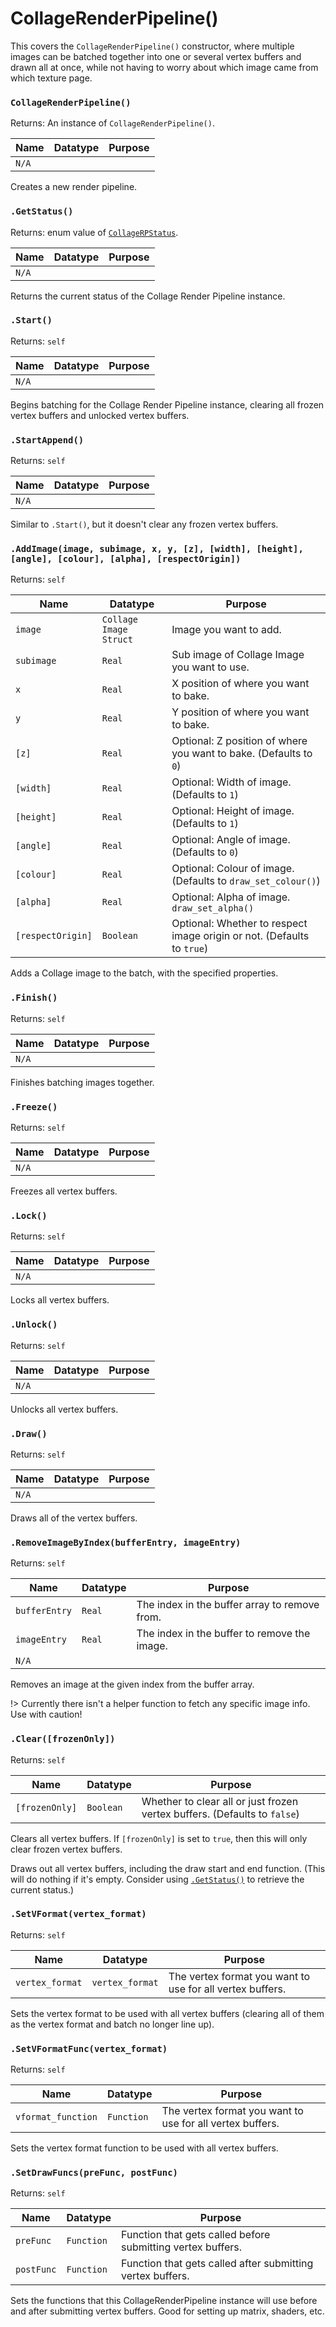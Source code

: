 # CollageRenderPipeline()

This covers the `CollageRenderPipeline()` constructor, where multiple images can be batched together into one or several vertex buffers and drawn all at once, while not having to worry about which image came from which texture page.

### `CollageRenderPipeline()`

Returns: An instance of `CollageRenderPipeline()`.

|Name|Datatype|Purpose|
|---|---|---|
|`N/A`|||

Creates a new render pipeline.

### `.GetStatus()`

Returns: enum value of [`CollageRPStatus`](enums.md#collagerpstatus).

|Name|Datatype|Purpose|
|---|---|---|
|`N/A`|||

Returns the current status of the Collage Render Pipeline instance.

### `.Start()`

Returns: `self`

|Name|Datatype|Purpose|
|---|---|---|
|`N/A`|||

Begins batching for the Collage Render Pipeline instance, clearing all frozen vertex buffers and unlocked vertex buffers.

### `.StartAppend()`

Returns: `self`

|Name|Datatype|Purpose|
|---|---|---|
|`N/A`|||

Similar to `.Start()`, but it doesn't clear any frozen vertex buffers.

### `.AddImage(image, subimage, x, y, [z], [width], [height], [angle], [colour], [alpha], [respectOrigin])`

Returns: `self`

|Name|Datatype|Purpose|
|---|---|---|
|`image`|`Collage Image Struct`|Image you want to add.|
|`subimage`|`Real`|Sub image of Collage Image you want to use.|
|`x`|`Real`|X position of where you want to bake.|
|`y`|`Real`|Y position of where you want to bake.|
|`[z]`|`Real`|Optional: Z position of where you want to bake. (Defaults to `0`)|
|`[width]`|`Real`|Optional: Width of image. (Defaults to `1`)|
|`[height]`|`Real`|Optional: Height of image. (Defaults to `1`)|
|`[angle]`|`Real`|Optional: Angle of image. (Defaults to `0`)|
|`[colour]`|`Real`|Optional: Colour of image. (Defaults to `draw_set_colour()`)|
|`[alpha]`|`Real`|Optional: Alpha of image. `draw_set_alpha()`|
|`[respectOrigin]`|`Boolean`|Optional: Whether to respect image origin or not. (Defaults to `true`)|

Adds a Collage image to the batch, with the specified properties.

### `.Finish()`

Returns: `self`

|Name|Datatype|Purpose|
|---|---|---|
|`N/A`|||

Finishes batching images together.

### `.Freeze()`

Returns: `self`

|Name|Datatype|Purpose|
|---|---|---|
|`N/A`|||

Freezes all vertex buffers.

### `.Lock()`

Returns: `self`

|Name|Datatype|Purpose|
|---|---|---|
|`N/A`|||

Locks all vertex buffers.

### `.Unlock()`

Returns: `self`

|Name|Datatype|Purpose|
|---|---|---|
|`N/A`|||

Unlocks all vertex buffers.

### `.Draw()`

Returns: `self`

|Name|Datatype|Purpose|
|---|---|---|
|`N/A`|||

Draws all of the vertex buffers.

### `.RemoveImageByIndex(bufferEntry, imageEntry)`

Returns: `self`

|Name|Datatype|Purpose|
|---|---|---|
|`bufferEntry`|`Real`|The index in the buffer array to remove from.|
|`imageEntry`|`Real`|The index in the buffer to remove the image.|
|`N/A`|||

Removes an image at the given index from the buffer array.

!> Currently there isn't a helper function to fetch any specific image info. Use with caution!

### `.Clear([frozenOnly])`

Returns: `self`

|Name|Datatype|Purpose|
|---|---|---|
|`[frozenOnly]`|`Boolean`|Whether to clear all or just frozen vertex buffers. (Defaults to `false`)|

Clears all vertex buffers. If `[frozenOnly]` is set to `true`, then this will only clear frozen vertex buffers.

Draws out all vertex buffers, including the draw start and end function. (This will do nothing if it's empty. Consider using [`.GetStatus()`](collage-render-pipeline.md#getstatus) to retrieve the current status.)

### `.SetVFormat(vertex_format)`

Returns: `self`

|Name|Datatype|Purpose|
|---|---|---|
|`vertex_format`|`vertex_format`|The vertex format you want to use for all vertex buffers.|

Sets the vertex format to be used with all vertex buffers (clearing all of them as the vertex format and batch no longer line up).

### `.SetVFormatFunc(vertex_format)`

Returns: `self`

|Name|Datatype|Purpose|
|---|---|---|
|`vformat_function`|`Function`|The vertex format you want to use for all vertex buffers.|

Sets the vertex format function to be used with all vertex buffers.

### `.SetDrawFuncs(preFunc, postFunc)`

Returns: `self`

|Name|Datatype|Purpose|
|---|---|---|
|`preFunc`|`Function`|Function that gets called before submitting vertex buffers.|
|`postFunc`|`Function`|Function that gets called after submitting vertex buffers.|

Sets the functions that this CollageRenderPipeline instance will use before and after submitting vertex buffers. Good for setting up matrix, shaders, etc.